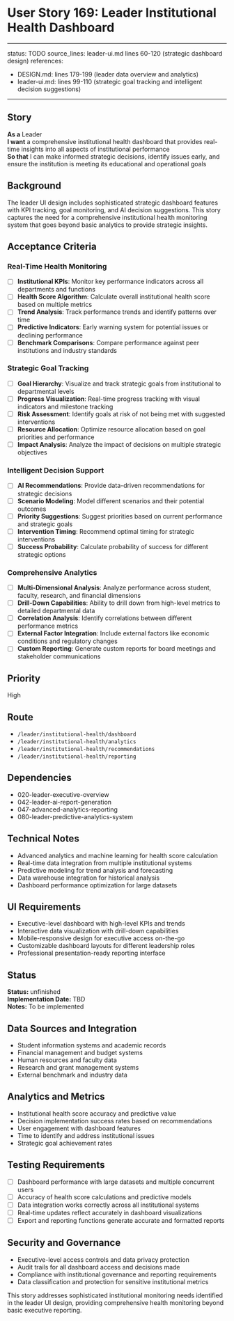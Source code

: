 # User Story 169: Leader Institutional Health Dashboard

---
status: TODO
source_lines: leader-ui.md lines 60-120 (strategic dashboard design)
references:
  - DESIGN.md: lines 179-199 (leader data overview and analytics)
  - leader-ui.md: lines 99-110 (strategic goal tracking and intelligent decision suggestions)
---

## Story
**As a** Leader  
**I want** a comprehensive institutional health dashboard that provides real-time insights into all aspects of institutional performance  
**So that** I can make informed strategic decisions, identify issues early, and ensure the institution is meeting its educational and operational goals

## Background
The leader UI design includes sophisticated strategic dashboard features with KPI tracking, goal monitoring, and AI decision suggestions. This story captures the need for a comprehensive institutional health monitoring system that goes beyond basic analytics to provide strategic insights.

## Acceptance Criteria

### Real-Time Health Monitoring
- [ ] **Institutional KPIs**: Monitor key performance indicators across all departments and functions
- [ ] **Health Score Algorithm**: Calculate overall institutional health score based on multiple metrics
- [ ] **Trend Analysis**: Track performance trends and identify patterns over time
- [ ] **Predictive Indicators**: Early warning system for potential issues or declining performance
- [ ] **Benchmark Comparisons**: Compare performance against peer institutions and industry standards

### Strategic Goal Tracking
- [ ] **Goal Hierarchy**: Visualize and track strategic goals from institutional to departmental levels
- [ ] **Progress Visualization**: Real-time progress tracking with visual indicators and milestone tracking
- [ ] **Risk Assessment**: Identify goals at risk of not being met with suggested interventions
- [ ] **Resource Allocation**: Optimize resource allocation based on goal priorities and performance
- [ ] **Impact Analysis**: Analyze the impact of decisions on multiple strategic objectives

### Intelligent Decision Support
- [ ] **AI Recommendations**: Provide data-driven recommendations for strategic decisions
- [ ] **Scenario Modeling**: Model different scenarios and their potential outcomes
- [ ] **Priority Suggestions**: Suggest priorities based on current performance and strategic goals
- [ ] **Intervention Timing**: Recommend optimal timing for strategic interventions
- [ ] **Success Probability**: Calculate probability of success for different strategic options

### Comprehensive Analytics
- [ ] **Multi-Dimensional Analysis**: Analyze performance across student, faculty, research, and financial dimensions
- [ ] **Drill-Down Capabilities**: Ability to drill down from high-level metrics to detailed departmental data
- [ ] **Correlation Analysis**: Identify correlations between different performance metrics
- [ ] **External Factor Integration**: Include external factors like economic conditions and regulatory changes
- [ ] **Custom Reporting**: Generate custom reports for board meetings and stakeholder communications

## Priority
High

## Route
- `/leader/institutional-health/dashboard`
- `/leader/institutional-health/analytics`
- `/leader/institutional-health/recommendations`
- `/leader/institutional-health/reporting`

## Dependencies
- 020-leader-executive-overview
- 042-leader-ai-report-generation
- 047-advanced-analytics-reporting
- 080-leader-predictive-analytics-system

## Technical Notes
- Advanced analytics and machine learning for health score calculation
- Real-time data integration from multiple institutional systems
- Predictive modeling for trend analysis and forecasting
- Data warehouse integration for historical analysis
- Dashboard performance optimization for large datasets

## UI Requirements
- Executive-level dashboard with high-level KPIs and trends
- Interactive data visualization with drill-down capabilities
- Mobile-responsive design for executive access on-the-go
- Customizable dashboard layouts for different leadership roles
- Professional presentation-ready reporting interface


## Status
**Status:** unfinished  
**Implementation Date:** TBD  
**Notes:** To be implemented
## Data Sources and Integration
- Student information systems and academic records
- Financial management and budget systems
- Human resources and faculty data
- Research and grant management systems
- External benchmark and industry data

## Analytics and Metrics
- Institutional health score accuracy and predictive value
- Decision implementation success rates based on recommendations
- User engagement with dashboard features
- Time to identify and address institutional issues
- Strategic goal achievement rates

## Testing Requirements
- [ ] Dashboard performance with large datasets and multiple concurrent users
- [ ] Accuracy of health score calculations and predictive models
- [ ] Data integration works correctly across all institutional systems
- [ ] Real-time updates reflect accurately in dashboard visualizations
- [ ] Export and reporting functions generate accurate and formatted reports

## Security and Governance
- Executive-level access controls and data privacy protection
- Audit trails for all dashboard access and decisions made
- Compliance with institutional governance and reporting requirements
- Data classification and protection for sensitive institutional metrics

This story addresses sophisticated institutional monitoring needs identified in the leader UI design, providing comprehensive health monitoring beyond basic executive reporting.
